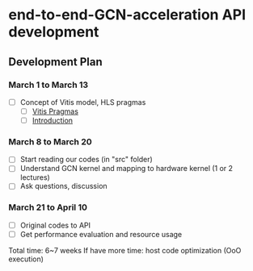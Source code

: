 # end-to-end-GCN-acceleration API development

## Development Plan

### March 1 to March 13
- [ ]  Concept of Vitis model, HLS pragmas
    - [ ]  [Vitis Pragmas](https://www.xilinx.com/html_docs/xilinx2020_2/vitis_doc/tfo1593136615570.html)
    - [ ]  [Introduction](https://github.com/Xilinx/Vitis-In-Depth-Tutorial/tree/master/Getting_Started)

### March 8 to March 20
- [ ]  Start reading our codes (in "src" folder)
- [ ]  Understand GCN kernel and mapping to hardware kernel (1 or 2 lectures)
- [ ]  Ask questions, discussion

### March 21 to April 10
- [ ]  Original codes to API
- [ ]  Get performance evaluation and resource usage

Total time: 6~7 weeks
If have more time: host code optimization (OoO execution)


